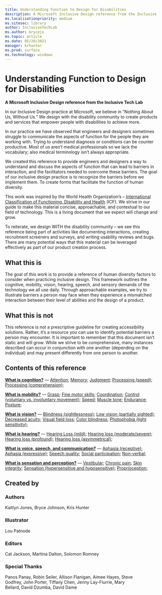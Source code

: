 ```yaml
---
title: Understanding Function to Design for Disabilities
description: A Microsoft Inclusive Design reference from the Inclusive Tech Lab
ms.localizationpriority: medium
ms.sitesec: library
author: InclusiveTechLab
ms.author: brycejo 
ms.topic: article
ms.date: 05/20/2021
manager: krhunter
ms.prod: surface
ms.technology: windows
---
```


# Understanding Function to Design for Disabilities
**A Microsoft Inclusive Design reference from the Inclusive Tech Lab**

In our Inclusive Design practice at Microsoft, we believe in &ldquo;Nothing About Us, Without Us.&rdquo; We design with the disability community to create products and services that empower people with disabilities to achieve more. 

In our practice we have observed that engineers and designers sometimes struggle to communicate the aspects of function for the people they are working with. Trying to understand diagnosis or conditions can be counter productive. Most of us aren’t medical professionals so we lack the vocabulary; also medical terminology isn’t always appropriate.

We created this reference to provide engineers and designers a way to understand and discuss the aspects of function that can lead to barriers in interaction, and the facilitators needed to overcome these barriers. The goal of our inclusive design practice is to recognize the barriers before we implement them. To create forms that facilitate the function of human diversity.

This work was inspired by the World Health Organization’s – [International Classification of Functioning, Disability and Health](https://www.who.int/standards/classifications/international-classification-of-functioning-disability-and-health) (ICF). We strive in our guide to make this material concise, approachable, and contextual to our field of technology. This is a living document that we expect will change and grow.

To reiterate, we design WITH the disability community – we see this reference being part of activities like documenting interactions, creating recruitment screeners and surveys, and writing usability reviews and bugs. There are many potential ways that this material can be leveraged effectively as part of our product creation process.

## What this is

The goal of this work is to provide a reference of human diversity factors to consider when practicing inclusive design. This framework outlines the cognitive, mobility, vision, hearing, speech, and sensory demands of the technology we all use daily. Through approachable examples, we try to illustrate barriers a person may face when they experience a mismatched interaction between their level of abilities and the design of a product.

## What this is not

This reference is not a prescriptive guideline for creating accessibility solutions. Rather, it’s a resource you can use to identify potential barriers a person may encounter. It is important to remember that this document isn’t static and will grow. While we strive to be comprehensive, many instances described can occur in conjunction with one another (depending on the individual) and may present differently from one person to another.

## Contents of this reference

**[What is cognition?](cognition.md)** — [Attention](cognition-attention.md); [Memory](cognition-memory.md); [Judgment](cognition-judgment.md); [Processing (speed)](cognition-processing-speed.md); [Processing (comprehension)](cognition-processing-comprehension.md); 

**[What is mobility?](mobility.md)** — [Grasp](mobility-grasp.md); [Fine motor skills](mobility-fine-motor-skills.md); [Coordination](mobility-coordination.md); [Control (voluntary vs. involuntary movement)](mobility-control.md); [Speed](mobility-speed.md); [Muscle tone](mobility-muscle-tone.md); [Endurance](mobility-endurance.md); [Posture](mobility-posture.md); 

**[What is vision?](vision.md)** — [Blindness (sightlessness)](vision-blindness-sightlessness.md); [Low vision (partially sighted)](vision-low-vision-partially-sighted.md); [Decreased acuity](vision-decreased-acuity.md); [Visual field loss](vision-visual-field-loss.md); [Color blindness](vision-color-blindness.md); [Photophobia (light sensitivity)](vision-photophobia-light-sensitivity.md); 

**[What is hearing?](hearing.md)** — [Hearing Loss (mild)](hearing-mild.md); [Hearing loss (moderate/severe)](hearing-moderate-severe.md); [Hearing loss (profound)](hearing-profound.md); [Hearing loss (asymmetrical)](hearing-asymmetrical.md); 

**[What is voice, speech, and communication?](voice-speech-communication.md)** — [Aphasia (receptive)](voice-speech-communication-aphasia-receptive.md); [Aphasia (expressive)](voice-speech-communication-aphasia-expressive.md); [Speech quality](voice-speech-communication-speech-quality.md); [Social participation](voice-speech-communication-social-participation.md); [Non-verbal](voice-speech-communication-non-verbal.md); 

**[What is sensation and perception?](sensation-perception.md)** — [Vestibular](sensation-perception-vestibular.md); [Chronic pain](sensation-perception-chronic-pain.md); [Skin integrity](sensation-perception-skin-integrity.md); [Sensation (hypersensitive and hyposensitive)](sensation-perception-sensation.md); [Proprioception](sensation-perception-proprioception.md); 

## Created by

### Authors
Kaitlyn Jones, Bryce Johnson, Kris Hunter

### Illustrator
Lou Patnode

### Editors
Cat Jackson, Martina Dalton, Solomon Romney

### Special Thanks
Panos Panay, Robin Seiler, Allison Flanigan, Aimee Hayes, Steve Godfrey, John Porter, Tiffany Chen, Jenny Lay-Flurrie, Mary Bellard, David Dzumba, David Dame


[comment]: # (Include Footer)

